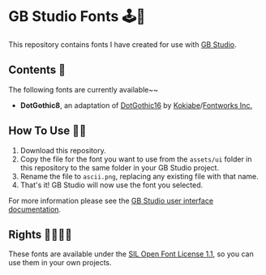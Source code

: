 # GB Studio Fonts 🕹📝

This repository contains fonts I have created for use with [GB Studio](github.com/chrismaltby/gb-studio/).

## Contents 📂

The following fonts are currently available~~

- **DotGothic8**, an adaptation of [DotGothic16](https://github.com/fontworks-fonts/DotGothic16) by [Kokiabe](https://github.com/kokiabe)/[Fontworks Inc.](https://github.com/fontworks-fonts)

## How To Use 👩‍🔬

1. Download this repository.
2. Copy the file for the font you want to use from the `assets/ui` folder in this repository to the same folder in your GB Studio project.
3. Rename the file to `ascii.png`, replacing any existing file with that name.
4. That's it!  GB Studio will now use the font you selected.

For more information please see the [GB Studio user interface documentation](https://www.gbstudio.dev/docs/ui-elements/).


## Rights 🏳️‍🌈🏳️‍⚧️

These fonts are available under the [SIL Open Font License 1.1](https://choosealicense.com/licenses/ofl-1.1/), so you can use them in your own projects.
